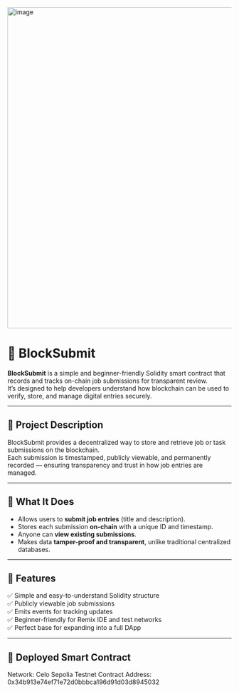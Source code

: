 <img width="1280" height="719" alt="image" src="https://github.com/user-attachments/assets/65f5240e-f14e-49a3-a9c5-91e6877e15dd" />



# 🚀 BlockSubmit  

**BlockSubmit** is a simple and beginner-friendly Solidity smart contract that records and tracks on-chain job submissions for transparent review.  
It’s designed to help developers understand how blockchain can be used to verify, store, and manage digital entries securely.

---

## 🧠 Project Description
BlockSubmit provides a decentralized way to store and retrieve job or task submissions on the blockchain.  
Each submission is timestamped, publicly viewable, and permanently recorded — ensuring transparency and trust in how job entries are managed.

---

## 💼 What It Does
- Allows users to **submit job entries** (title and description).  
- Stores each submission **on-chain** with a unique ID and timestamp.  
- Anyone can **view existing submissions**.  
- Makes data **tamper-proof and transparent**, unlike traditional centralized databases.

---

## 🌟 Features
✅ Simple and easy-to-understand Solidity structure  
✅ Publicly viewable job submissions  
✅ Emits events for tracking updates  
✅ Beginner-friendly for Remix IDE and test networks  
✅ Perfect base for expanding into a full DApp  

---

## 🔗 Deployed Smart Contract
Network: Celo Sepolia Testnet 
Contract Address: 0x34b913e74ef71e72d0bbbca196d91d03d8945032
